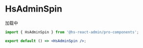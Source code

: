 # HsAdminSpin

加载中

```jsx
import { HsAdminSpin } from '@hs-react-admin/pro-components';

export default () => <HsAdminSpin />;
```
